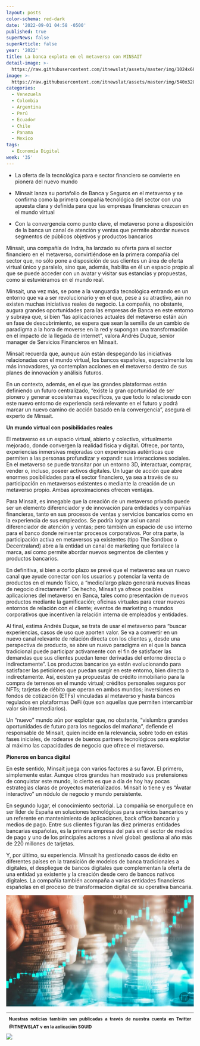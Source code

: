 ```yaml
---
layout: posts
color-schema: red-dark
date: '2022-09-01 04:58 -0500'
published: true
superNews: false
superArticle: false
year: '2022'
title: La banca explota en el metaverso con MINSAIT
detail-image: >-
  https://raw.githubusercontent.com/itnewslat/assets/master/img/1024x680/aumento-ganancias-g.jpg
image: >-
  https://raw.githubusercontent.com/itnewslat/assets/master/img/540x320/aumento-ganancias-p.jpg
categories:
  - Venezuela
  - Colombia
  - Argentina
  - Perú
  - Ecuador
  - Chile
  - Panama
  - Mexico
tags:
  - Economía Digital
week: '35'
---
```

- La oferta de la tecnológica para e sector financiero se convierte en pionera del nuevo mundo

- Minsait lanza su portafolio de Banca y Seguros en el metaverso y se confirma como la primera compañía tecnológica del sector con una apuesta clara y definida para que las empresas financieras crezcan en el mundo virtual
- Con la convergencia como punto clave, el metaverso pone a disposición de la banca un canal de atención y ventas que permite abordar nuevos segmentos de públicos objetivos y productos bancarios


Minsait, una compañía de Indra, ha lanzado su oferta para el sector financiero en el metaverso, convirtiéndose en la primera compañía del sector que, no sólo pone a disposición de sus clientes un área de oferta virtual único y paralelo, sino que, además, habilita en él un espacio propio al que se puede acceder con un avatar y visitar sus estancias y propuestas, como si estuviéramos en el mundo real.

Minsait, una vez más, se pone a la vanguardia tecnológica entrando en un entorno que va a ser revolucionario y en el que, pese a su atractivo, aún no existen muchas iniciativas reales de negocio. La compañía, no obstante, augura grandes oportunidades para las empresas de Banca en este entorno y subraya que, si bien “las aplicaciones actuales del metaverso están aún en fase de descubrimiento, se espera que sean la semilla de un cambio de paradigma a la hora de moverse en la red y supongan una transformación en el impacto de la llegada de internet”, valora Andrés Duque, senior manager de Servicios Financieros en Minsait.

Minsait recuerda que, aunque aún están despegando las iniciativas relacionadas con el mundo virtual, los bancos españoles, especialmente los más innovadores, ya contemplan acciones en el metaverso dentro de sus planes de innovación y análisis futuros. 

En un contexto, además, en el que las grandes plataformas están definiendo un futuro centralizado, “existe la gran oportunidad de ser pionero y generar ecosistemas específicos, ya que todo lo relacionado con este nuevo entorno de experiencia será relevante en el futuro y podrá marcar un nuevo camino de acción basado en la convergencia”, asegura el experto de Minsait. 

**Un mundo virtual con posibilidades reales**

El metaverso es un espacio virtual, abierto y colectivo, virtualmente mejorado, donde convergen la realidad física y digital. Ofrece, por tanto, experiencias inmersivas mejoradas con experiencias auténticas que permiten a las personas profundizar y expandir sus interacciones sociales. En el metaverso se puede transitar por un entorno 3D, interactuar, comprar, vender o, incluso, poseer activos digitales. Un lugar de acción que abre enormes posibilidades para el sector financiero, ya sea a través de su participación en metaversos existentes o mediante la creación de un metaverso propio. Ambas aproximaciones ofrecen ventajas.

Para Minsait, es innegable que la creación de un metaverso privado puede ser un elemento diferenciador y de innovación para entidades y compañías financieras, tanto en sus procesos de ventas y servicios bancarios como en la experiencia de sus empleados. Se podría lograr así un canal diferenciador de atención y ventas; pero también un espacio de uso interno para el banco donde reinventar procesos corporativos. Por otra parte, la participación activa en metaversos ya existentes (tipo The Sandbox o Decentraland) abre a la entidad un canal de marketing que fortalece la marca, así como permite abordar nuevos segmentos de clientes y productos bancarios.

En definitiva, si bien a corto plazo se prevé que el metaverso sea un nuevo canal que ayude conectar con los usuarios y potenciar la venta de productos en el mundo físico, a “medio/largo plazo generará nuevas líneas de negocio directamente”. De hecho, Minsait ya ofrece posibles aplicaciones del metaverso en Banca, tales como presentación de nuevos productos mediante la gamificación; oficinas virtuales para crear nuevos entornos de relación con el cliente; eventos de marketing o mundos corporativos que incentiven la relación interna de empleados y entidades.

Al final, estima Andrés Duque, se trata de usar el metaverso para “buscar experiencias, casos de uso que aporten valor. Se va a convertir en un nuevo canal relevante de relación directa con los clientes y, desde una perspectiva de producto, se abre un nuevo paradigma en el que la banca tradicional puede participar activamente con el fin de satisfacer las demandas que sus clientes puedan tener derivadas del entorno directa o indirectamente”. Los productos bancarios ya están evolucionando para satisfacer las peticiones que puedan surgir en este entorno, bien directa o indirectamente. Así, existen ya propuestas de crédito inmobiliario para la compra de terrenos en el mundo virtual; créditos personales seguros por NFTs; tarjetas de débito que operan en ambos mundos; inversiones en fondos de cotización (ETFs) vinculadas al metaverso y hasta bancos regulados en plataformas DeFi (que son aquellas que permiten intercambiar valor sin intermediarios).

Un “nuevo” mundo aún por explotar que, no obstante, “vislumbra grandes oportunidades de futuro para los negocios del mañana”, defiende el responsable de Minsait, quien incide en la relevancia, sobre todo en estas fases iniciales, de rodearse de buenos partners tecnológicos para explotar al máximo las capacidades de negocio que ofrece el metaverso.

**Pioneros en banca digital**

En este sentido, Minsait juega con varios factores a su favor. El primero, simplemente estar. Aunque otros grandes han mostrado sus pretensiones de conquistar este mundo, lo cierto es que a día de hoy hay pocas estrategias claras de proyectos materializados. Minsait lo tiene y es “Ávatar interactivo” un nódulo de negocio y mundo persistente.

En segundo lugar, el conocimiento sectorial. La compañía se enorgullece en ser líder de España en soluciones tecnológicas para servicios bancarios y un referente en mantenimiento de aplicaciones, back office bancario y medios de pago. Entre sus clientes figuran las diez primeras entidades bancarias españolas, es la primera empresa del país en el sector de medios de pago y uno de los principales actores a nivel global: gestiona al año más de 220 millones de tarjetas.

Y, por último, su experiencia. Minsait ha gestionado casos de éxito en diferentes países en la transición de modelos de banca tradicionales a digitales, el despliegue de bancos digitales que complementan la oferta de una entidad ya existente y la creación desde cero de bancos nativos digitales. La compañía también acompaña a varias entidades financieras españolas en el proceso de transformación digital de su operativa bancaria. 

![](https://raw.githubusercontent.com/itnewslat/assets/master/img/540x320/aumento-ganancias-p.jpg)

<table style="height: 42px;" width="569">
<tbody>
<tr>
<td style="text-align: justify;"><sub><strong>Nuestras noticias también son publicadas a través de nuestra cuenta en Twitter <a href="https://twitter.com/itnewslat?lang=es">@ITNEWSLAT</a> y en la aplicación <a href="https://squidapp.co/en/">SQUID</a></strong></sub></td>
</tr>
</tbody>
</table>

<img src="https://tracker.metricool.com/c3po.jpg?hash=56f88a41e39ab42c063cc51676587a04"/>
